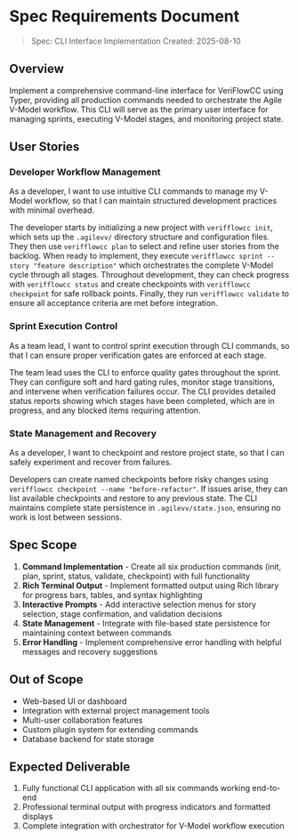 # Spec Requirements Document

> Spec: CLI Interface Implementation
> Created: 2025-08-10

## Overview

Implement a comprehensive command-line interface for VeriFlowCC using Typer, providing all production commands needed to orchestrate the Agile V-Model workflow. This CLI will serve as the primary user interface for managing sprints, executing V-Model stages, and monitoring project state.

## User Stories

### Developer Workflow Management

As a developer, I want to use intuitive CLI commands to manage my V-Model workflow, so that I can maintain structured development practices with minimal overhead.

The developer starts by initializing a new project with `verifflowcc init`, which sets up the `.agilevv/` directory structure and configuration files. They then use `verifflowcc plan` to select and refine user stories from the backlog. When ready to implement, they execute `verifflowcc sprint --story "feature description"` which orchestrates the complete V-Model cycle through all stages. Throughout development, they can check progress with `verifflowcc status` and create checkpoints with `verifflowcc checkpoint` for safe rollback points. Finally, they run `verifflowcc validate` to ensure all acceptance criteria are met before integration.

### Sprint Execution Control

As a team lead, I want to control sprint execution through CLI commands, so that I can ensure proper verification gates are enforced at each stage.

The team lead uses the CLI to enforce quality gates throughout the sprint. They can configure soft and hard gating rules, monitor stage transitions, and intervene when verification failures occur. The CLI provides detailed status reports showing which stages have been completed, which are in progress, and any blocked items requiring attention.

### State Management and Recovery

As a developer, I want to checkpoint and restore project state, so that I can safely experiment and recover from failures.

Developers can create named checkpoints before risky changes using `verifflowcc checkpoint --name "before-refactor"`. If issues arise, they can list available checkpoints and restore to any previous state. The CLI maintains complete state persistence in `.agilevv/state.json`, ensuring no work is lost between sessions.

## Spec Scope

1. **Command Implementation** - Create all six production commands (init, plan, sprint, status, validate, checkpoint) with full functionality
1. **Rich Terminal Output** - Implement formatted output using Rich library for progress bars, tables, and syntax highlighting
1. **Interactive Prompts** - Add interactive selection menus for story selection, stage confirmation, and validation decisions
1. **State Management** - Integrate with file-based state persistence for maintaining context between commands
1. **Error Handling** - Implement comprehensive error handling with helpful messages and recovery suggestions

## Out of Scope

- Web-based UI or dashboard
- Integration with external project management tools
- Multi-user collaboration features
- Custom plugin system for extending commands
- Database backend for state storage

## Expected Deliverable

1. Fully functional CLI application with all six commands working end-to-end
1. Professional terminal output with progress indicators and formatted displays
1. Complete integration with orchestrator for V-Model workflow execution
